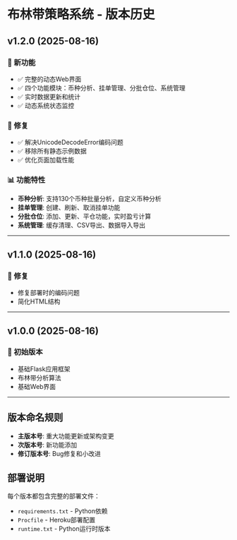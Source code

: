 # 布林带策略系统 - 版本历史

## v1.2.0 (2025-08-16)
### 🎉 新功能
- ✅ 完整的动态Web界面
- ✅ 四个功能模块：币种分析、挂单管理、分批仓位、系统管理
- ✅ 实时数据更新和统计
- ✅ 动态系统状态监控

### 🔧 修复
- ✅ 解决UnicodeDecodeError编码问题
- ✅ 移除所有静态示例数据
- ✅ 优化页面加载性能

### 📊 功能特性
- **币种分析**: 支持130个币种批量分析，自定义币种分析
- **挂单管理**: 创建、刷新、取消挂单功能
- **分批仓位**: 添加、更新、平仓功能，实时盈亏计算
- **系统管理**: 缓存清理、CSV导出、数据导入导出

---

## v1.1.0 (2025-08-16)
### 🔧 修复
- 修复部署时的编码问题
- 简化HTML结构

---

## v1.0.0 (2025-08-16)
### 🚀 初始版本
- 基础Flask应用框架
- 布林带分析算法
- 基础Web界面

---

## 版本命名规则
- **主版本号**: 重大功能更新或架构变更
- **次版本号**: 新功能添加
- **修订版本号**: Bug修复和小改进

## 部署说明
每个版本都包含完整的部署文件：
- `requirements.txt` - Python依赖
- `Procfile` - Heroku部署配置
- `runtime.txt` - Python运行时版本
